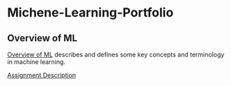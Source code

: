 # Michene-Learning-Portfolio

## Overview of ML

[Overview of ML](https://github.com/d-park7/Machine-Learning-Portfolio/blob/main/Overview%20of%20ML.pdf) describes and defines some key concepts and terminology in machine learning.

[Assignment Description](https://github.com/d-park7/Machine-Learning-Portfolio/blob/main/Portfolio%20Component%200%20-%20Set-Up(1).pdf)